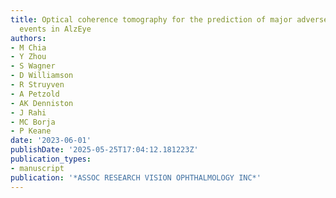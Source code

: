 ```yaml
---
title: Optical coherence tomography for the prediction of major adverse cardiovascular
  events in AlzEye
authors:
- M Chia
- Y Zhou
- S Wagner
- D Williamson
- R Struyven
- A Petzold
- AK Denniston
- J Rahi
- MC Borja
- P Keane
date: '2023-06-01'
publishDate: '2025-05-25T17:04:12.181223Z'
publication_types:
- manuscript
publication: '*ASSOC RESEARCH VISION OPHTHALMOLOGY INC*'
---
```

